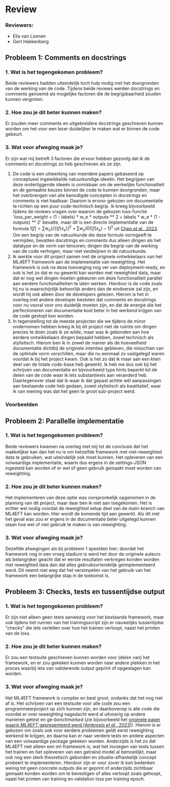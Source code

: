 # Review
### Reviewers:
- Ella van Loenen
- Gert Hakkenberg

## Probleem 1: Comments en docstrings
### 1. Wat is het tegengekomen probleem?
Beide reviewers hadden uiteindelijk toch hulp nodig met het doorgronden van de werking van de code. Tijdens beide reviews werden docstrings en comments genoemd als mogelijke factoren die de begrijpbaarheid zouden kunnen vergroten.
### 2. Hoe zou je dit beter kunnen maken?
Er zouden meer comments en uitgebreidere docstrings geschreven kunnen worden om het voor een lezer duidelijker te maken wat er binnen de code gebeurt.
### 3. Wat voor afweging maak je? 
Er zijn wat mij betreft 3 factoren die ervoor hebben gezordg dat ik de comments en docstrings zo heb geschreven als ze zijn.
1. De code is een uitwerking van meerdere papers gebaseerd op conceptueel ingewikkelde natuurkundige ideeën. Het begrijpen van deze onderliggende ideeën is onmisbaar om de werkelijke functionaliteit en de gemaakte keuzes binnen de code te kunnen doorgronden, maar het overbrengen van alle benodigde concepten in docstrings en comments is niet haalbaar. Daarom is ervoor gekozen om documentatie te richten op een puur code-technisch begrip. Ik kreeg bijvoorbeeld tijdens de reviews vragen over waarom de gekozen loss-functie 'loss_per_weight = (1 - labels) * w_e * outputs ** 2 + labels * w_e * (1 - outputs) ** 2' bevatte, maar dit is een directe implementatie van de formule $l[f] = \sum w_e(\bar{c})[f(x_e)]^2 + \sum w_e(0) [f(x_e) - 1]^2$ uit [Chen *et al.*, 2023](https://arxiv.org/pdf/2308.05704.pdf). Om een begrip van de natuurkunde die deze formule vormgeeft te vermijden, bevatten docstrings en comments dus alleen dingen als het datatype en de vorm van tensoren; dingen die begrip van de werking van de code verhogen, maar niet verdwijnen in de natuurkunde.
2. Ik werkte voor dit project samen met de originele ontwikkelaars van het ML4EFT framework aan de implementatie van reweighting. Het framework is ook na deze toevoeging nog ver van deployment-ready, en ook is het zo dat er nu gewerkt kan worden met reweighted data, maar dat er nog wel dingen moeten gebeuren om deze functionaliteit parallel aan eerdere functionaliteiten te laten werken. Hierdoor is de code zoals hij nu is waarschijnlijk behoorlijk anders dan de eindversie zal zijn, en wordt hij ook alleen door de developers gelezen. Hierom is het in overleg met andere developer besloten dat comments en docstrings voor nu vooral voor ons duidelijk moeten zijn, en dat de energie die het perfectioneren van documentatie kost beter in het werkend krijgen van de code gestopt kon worden. 
3. In tegenstelling tot de meeste projecten die we tijdens de minor ondernomen hebben kreeg ik bij dit project niet de ruimte om dingen precies te doen zoals ik ze wilde, maar was ik gebonden aan hoe eerdere ontwikkelaars dingen bepaald hebben, zowel technisch als stylistisch. Hierom ben ik in zowel de manier als de hoeveelheid documentatie dichtbij de originele intenties gebleven, die misschien van de optimale vorm verschillen, maar die nu eenmaal zo vastgelegd waren voordat ik bij het project kwam. Ook is het zo dat ik maar aan een klein deel van de totale code-base heb gewerkt. Ik heb me dus ook bij het schrijven van documentatie en bijvoorbeeld type hints beperkt tot de delen van de code waar ik iets substantieels aan veranderd heb. Daartegenover staat dat ik waar ik dat gepast achtte wél aanpassingen aan bestaande code heb gedaan, zowel stylistisch als kwalitatief, waar ik van mening was dat het geen te groot sub-project werd.

### Voorbeelden

## Probleem 2: Parallelle implementatie
### 1. Wat is het tegengekomen probleem?
Beide reviewers kwamen na overleg met mij tot de conclusie dat het makkelijker kan dan het nu is om hetzelfde framework met niet-reweighted data te gebruiken, wat uiteindelijk ook moet kunnen. Het opleveren van een volwaardige implementatie, waarin dus ergens in de settings-JSON ingesteld kan worden of er wel of geen gebruik gemaakt moet worden van reweighting.
### 2. Hoe zou je dit beter kunnen maken?
Het implementeren van deze optie was oorspronkelijk opgenomen in de planning van dit project, maar daar ben ik niet aan toegekomen. Het is echter wel nodig voordat de reweighted setup deel van de *main*-branch van ML4EFT kan worden. Hier wordt de komende tijd aan gewerkt. Als dit niet het geval was zou er ergens in de documentatie beter uitgelegd kunnen staan hoe wel of niet gebruik te maken is van reweighting.
### 3. Wat voor afweging maak je? 
Dezelfde afwegingen als bij probleem 1 speelden hier; doordat het framework nog in een vroeg stadium is werd het door de originele auteurs als belangrijker geacht dat er eerste resultaten verkregen konden worden met reweighted data dan dat alles gebruiksvriendelijk geïmplementeerd werd. Dit neemt niet weg dat het versimpelen van het gebruik van het framework een belangrijke stap in de toekomst is.

## Probleem 3: Checks, tests en tussentijdse output
### 1. Wat is het tegengekomen probleem?
Er zijn niet alleen geen tests aanwezig voor het bestaande framework, maar ook tijdens het runnen van het trainingsscript zijn er nauwelijks tussentijdse "checks" die iets vertellen over hoe het trainen verloopt, naast het printen van de loss.
### 2. Hoe zou je dit beter kunnen maken?
Er zou een testsuite geschreven kunnen worden voor (delen van) het framework, en er zou gekeken kunnen worden naar andere plekken in het proces waarbij iets van validerende output geprint of opgeslagen kan worden.
### 3. Wat voor afweging maak je? 
Het ML4EFT framework is complex en best groot, ondanks dat het nog niet af is. Het schrijven van een testsuite voor alle code zou een programmeerproject op zich kunnen zijn, en daarbovenop is alle code die voordat er over reweighting nagedacht werd al uitvoerig op andere manieren getest en ge-*benchmarked* (zie bijvoorbeeld het [originele paper waarin ML4EFT gepresenteerd werd (Ambrosio *et al.*, 2023)](https://link.springer.com/content/pdf/10.1007/JHEP03(2023)033.pdf)). Hierom is er gekozen om zoals ook voor eerdere problemen geldt eerst reweighting werkend te krijgen, en daarna kan er naar verdere tests en andere aspecten van een volwaardige package gekeken worden. Anderzijds is het zo dat ML4EFT niet alleen een ml-framework is, wat het invoegen van tests tussen het trainen en het opleveren van een getraind model al bemoeilijkt, maar ook nog een sterk theoretisch gebonden en situatie-afhankelijk concept probeert te implementeren. Hierdoor zijn er voor zover ik kon bedenken weinig tot geen concrete outputs die er geprint of anderzijds zichtbaar gemaakt konden worden om te bevestigen of alles verloopt zoals gehoopt, naast het printen van training en validation loss per training epoch.
